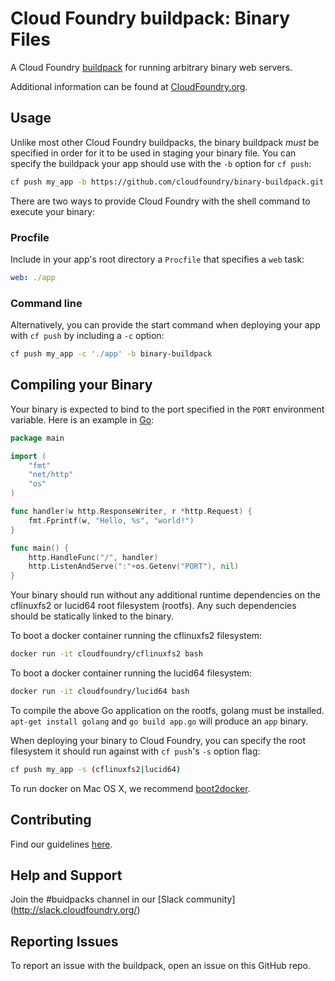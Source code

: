 # Cloud Foundry buildpack: Binary Files

A Cloud Foundry [buildpack](http://docs.cloudfoundry.org/buildpacks/) for running arbitrary binary web servers.

Additional information can be found at [CloudFoundry.org](http://docs.cloudfoundry.org/buildpacks/).

## Usage

Unlike most other Cloud Foundry buildpacks, the binary buildpack *must* be specified in order for it to be used in staging your binary file. You can specify the buildpack your app should use with the `-b` option for `cf push`:

```bash
cf push my_app -b https://github.com/cloudfoundry/binary-buildpack.git
```

There are two ways to provide Cloud Foundry with the shell command to execute your binary:

### Procfile

Include in your app's root directory a `Procfile` that specifies a `web` task:

```yaml
web: ./app
```

### Command line

Alternatively, you can provide the start command when deploying your app with `cf push` by including a `-c` option:

```bash
cf push my_app -c './app' -b binary-buildpack
```

## Compiling your Binary

Your binary is expected to bind to the port specified in the `PORT` environment variable. Here is an example in [Go](https://golang.org/):

```go
package main

import (
	"fmt"
	"net/http"
	"os"
)

func handler(w http.ResponseWriter, r *http.Request) {
	fmt.Fprintf(w, "Hello, %s", "world!")
}

func main() {
	http.HandleFunc("/", handler)
	http.ListenAndServe(":"+os.Getenv("PORT"), nil)
}
```

Your binary should run without any additional runtime dependencies on the cflinuxfs2 or lucid64 root filesystem (rootfs). Any such dependencies should be statically linked to the binary.

To boot a docker container running the cflinuxfs2 filesystem:

```bash
docker run -it cloudfoundry/cflinuxfs2 bash
```

To boot a docker container running the lucid64 filesystem:

```bash
docker run -it cloudfoundry/lucid64 bash
```

To compile the above Go application on the rootfs, golang must be installed. `apt-get install golang` and `go build app.go` will produce an `app` binary.

When deploying your binary to Cloud Foundry, you can specify the root filesystem it should run against with `cf push`'s `-s` option flag:

```bash
cf push my_app -s (cflinuxfs2|lucid64)
```

To run docker on Mac OS X, we recommend [boot2docker](http://boot2docker.io/).

## Contributing

Find our guidelines [here](./CONTRIBUTING.md).

## Help and Support

Join the #buidpacks channel in our [Slack community] (http://slack.cloudfoundry.org/) 

## Reporting Issues

To report an issue with the buildpack, open an issue on this GitHub repo.
